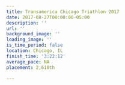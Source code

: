 ```yaml
---
title: Transamerica Chicago Triathlon 2017
date: 2017-08-27T00:00:00-05:00
description: ''
url: ''
background_image: ''
loading_image: ''
is_time_period: false
location: Chicago, IL
finish_time: '3:22:12'
average_pace: NA
placement: 2,610th

---
```

